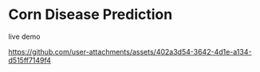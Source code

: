 # Corn Disease Prediction

live demo

https://github.com/user-attachments/assets/402a3d54-3642-4d1e-a134-d515ff7149f4




